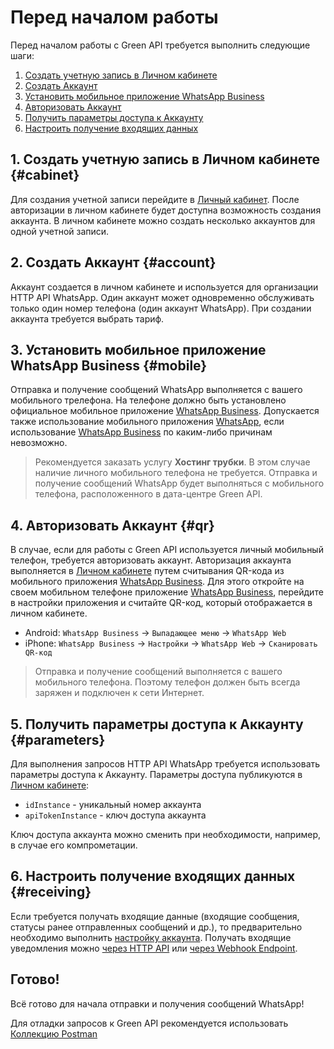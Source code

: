 # Перед началом работы

Перед началом работы с Green API требуется выполнить следующие шаги:

1. [Создать учетную запись в Личном кабинете](#cabinet)
2. [Создать Аккаунт](#account)
3. [Установить мобильное приложение WhatsApp Business](#mobile)
4. [Авторизовать Аккаунт](#qr)
5. [Получить параметры доступа к Аккаунту](#parameters)
6. [Настроить получение входящих данных](#receiving)

## 1. Создать учетную запись в Личном кабинете {#cabinet}

Для создания учетной записи перейдите в [Личный кабинет](https://cabinet.green-api.com). После авторизации в личном кабинете будет доступна возможность создания аккаунта. В личном кабинете можно создать несколько аккаунтов для одной учетной записи.

## 2. Создать Аккаунт {#account}

Аккаунт создается в личном кабинете и используется для организации HTTP API WhatsApp. Один аккаунт может одновременно обслуживать только один номер телефона (один аккаунт WhatsApp). При создании аккаунта требуется выбрать тариф.

## 3. Установить мобильное приложение WhatsApp Business {#mobile}

Отправка и получение сообщений WhatsApp выполняется с вашего мобильного трелефона. На телефоне должно быть установлено официальное мобильное приложение [WhatsApp Business](https://www.whatsapp.com/business/). Допускается также использование мобильного приложения [WhatsApp](https://www.whatsapp.com/), если использование [WhatsApp Business](https://www.whatsapp.com/business/) по каким-либо причинам невозможно.

> Рекомендуется заказать услугу **Хостинг трубки**. В этом случае наличие личного мобильного телефона не требуется. Отправка и получение сообщений WhatsApp будет выполняться с мобильного телефона, расположенного в дата-центре Green API.

## 4. Авторизовать Аккаунт {#qr}

В случае, если для работы с Green API используется личный мобильный телефон, требуется авторизовать аккаунт. Авторизация аккаунта выполняется в [Личном кабинете](https://cabinet.green-api.com) путем считывания QR-кода из мобильного приложения [WhatsApp Business](https://www.whatsapp.com/business/). Для этого откройте на своем мобильном телефоне приложение [WhatsApp Business](https://www.whatsapp.com/business/), перейдите в настройки приложения и считайте QR-код, который отображается в личном кабинете.

- Android: `WhatsApp Business` -> `Выпадающее меню` -> `WhatsApp Web`
- iPhone: `WhatsApp Business` -> `Настройки` -> `WhatsApp Web` -> `Сканировать QR-код`

> Отправка и получение сообщений выполняется с вашего мобильного телефона. Поэтому телефон должен быть всегда заряжен и подключен к сети Интернет.

## 5. Получить параметры доступа к Аккаунту {#parameters}

Для выполнения запросов HTTP API WhatsApp требуется использовать параметры доступа к Аккаунту. Параметры доступа публикуются в [Личном кабинете](https://cabinet.green-api.com):

- `idInstance` - уникальный номер аккаунта
- `apiTokenInstance` - ключ доступа аккаунта

Ключ доступа аккаунта можно сменить при необходимости, например, в случае его компрометации.

## 6. Настроить получение входящих данных {#receiving}

Если требуется получать входящие данные (входящие сообщения, статусы ранее отправленных сообщений и др.), то предварительно необходимо выполнить [настройку аккаунта](api/receiving/index.md). Получать входящие уведомления можно [через HTTP API](api/receiving/technology-http-api.md) или [через Webhook Endpoint](api/receiving/technology-webhook-endpoint.md).

## Готово!

Всё готово для начала отправки и получения сообщений WhatsApp! 

Для отладки запросов к Green API рекомендуется использовать [Коллекцию Postman](postman-collection.md)